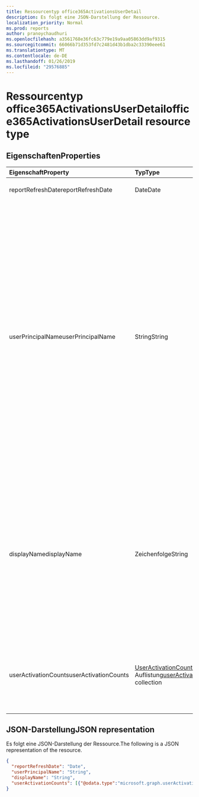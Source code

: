 ```yaml
---
title: Ressourcentyp office365ActivationsUserDetail
description: Es folgt eine JSON-Darstellung der Ressource.
localization_priority: Normal
ms.prod: reports
author: pranoychaudhuri
ms.openlocfilehash: a3561768e36fc63c779e19a9aa05863dd9af9315
ms.sourcegitcommit: 66066b71d353fd7c2481d43b1dba2c33390eee61
ms.translationtype: MT
ms.contentlocale: de-DE
ms.lasthandoff: 01/26/2019
ms.locfileid: "29576885"
---
```

# <a name="office365activationsuserdetail-resource-type"></a><span data-ttu-id="59c5a-103">Ressourcentyp office365ActivationsUserDetail</span><span class="sxs-lookup"><span data-stu-id="59c5a-103">office365ActivationsUserDetail resource type</span></span>

## <a name="properties"></a><span data-ttu-id="59c5a-104">Eigenschaften</span><span class="sxs-lookup"><span data-stu-id="59c5a-104">Properties</span></span>

| <span data-ttu-id="59c5a-105">Eigenschaft</span><span class="sxs-lookup"><span data-stu-id="59c5a-105">Property</span></span>             | <span data-ttu-id="59c5a-106">Typ</span><span class="sxs-lookup"><span data-stu-id="59c5a-106">Type</span></span>                                     | <span data-ttu-id="59c5a-107">Beschreibung</span><span class="sxs-lookup"><span data-stu-id="59c5a-107">Description</span></span>                              |
| :------------------- | :--------------------------------------- | ---------------------------------------- |
| <span data-ttu-id="59c5a-108">reportRefreshDate</span><span class="sxs-lookup"><span data-stu-id="59c5a-108">reportRefreshDate</span></span>    | <span data-ttu-id="59c5a-109">Date</span><span class="sxs-lookup"><span data-stu-id="59c5a-109">Date</span></span>                                     | <span data-ttu-id="59c5a-110">Das aktuelle Datum des Inhalts.</span><span class="sxs-lookup"><span data-stu-id="59c5a-110">The latest date of the content.</span></span>          |
| <span data-ttu-id="59c5a-111">userPrincipalName</span><span class="sxs-lookup"><span data-stu-id="59c5a-111">userPrincipalName</span></span>    | <span data-ttu-id="59c5a-112">String</span><span class="sxs-lookup"><span data-stu-id="59c5a-112">String</span></span>                                   | <span data-ttu-id="59c5a-113">Der Benutzerprinzipalname (UPN) des Benutzers.</span><span class="sxs-lookup"><span data-stu-id="59c5a-113">The user principal name (UPN) of the user.</span></span> <span data-ttu-id="59c5a-114">Der Benutzerprinzipalname ist ein Internet-Schreibweise Anmeldenamen für den Benutzer anhand der Internetstandard RFC 822.</span><span class="sxs-lookup"><span data-stu-id="59c5a-114">The UPN is an Internet-style login name for the user based on the Internet standard RFC 822.</span></span> <span data-ttu-id="59c5a-115">Standardmäßig sollte dies der Name des Benutzers e-Mail zuordnen.</span><span class="sxs-lookup"><span data-stu-id="59c5a-115">By convention, this should map to the user's email name.</span></span> <span data-ttu-id="59c5a-116">Das Standardformat ist alias@domain, wobei muss Domäne in den Mandanten-Auflistung der überprüften Domänen vorhanden sein.</span><span class="sxs-lookup"><span data-stu-id="59c5a-116">The general format is alias@domain, where domain must be present in the tenant’s collection of verified domains.</span></span> <span data-ttu-id="59c5a-117">Diese Eigenschaft ist erforderlich, wenn ein Benutzer erstellt wird.</span><span class="sxs-lookup"><span data-stu-id="59c5a-117">This property is required when a user is created.</span></span> |
| <span data-ttu-id="59c5a-118">displayName</span><span class="sxs-lookup"><span data-stu-id="59c5a-118">displayName</span></span>          | <span data-ttu-id="59c5a-119">Zeichenfolge</span><span class="sxs-lookup"><span data-stu-id="59c5a-119">String</span></span>                                   | <span data-ttu-id="59c5a-120">Der Name des Benutzers, der im Adressbuch angezeigt wird.</span><span class="sxs-lookup"><span data-stu-id="59c5a-120">The name displayed in the address book for the user.</span></span> <span data-ttu-id="59c5a-121">Dies ist normalerweise eine Kombination aus dem Vornamen, der Initiale des weiteren Vornamens und des Nachnamens.</span><span class="sxs-lookup"><span data-stu-id="59c5a-121">This is usually the combination of the user's first name, middle initial, and last name.</span></span> <span data-ttu-id="59c5a-122">Diese Eigenschaft ist beim Erstellen eines Benutzers erforderlich und kann nicht bei Updates deaktiviert werden.</span><span class="sxs-lookup"><span data-stu-id="59c5a-122">This property is required when a user is created and it cannot be cleared during updates.</span></span> |
| <span data-ttu-id="59c5a-123">userActivationCounts</span><span class="sxs-lookup"><span data-stu-id="59c5a-123">userActivationCounts</span></span> | <span data-ttu-id="59c5a-124">[UserActivationCounts](../resources/useractivationcounts.md) -Auflistung</span><span class="sxs-lookup"><span data-stu-id="59c5a-124">[userActivationCounts](../resources/useractivationcounts.md) collection</span></span> | <span data-ttu-id="59c5a-125">Neueste produktaktivierung des Benutzers wird auf allen Plattformen für alle zugewiesenen Produkttypen gezählt.</span><span class="sxs-lookup"><span data-stu-id="59c5a-125">The user's latest product activation counts on all the platforms for all the assigned product types.</span></span> |

## <a name="json-representation"></a><span data-ttu-id="59c5a-126">JSON-Darstellung</span><span class="sxs-lookup"><span data-stu-id="59c5a-126">JSON representation</span></span>

<span data-ttu-id="59c5a-127">Es folgt eine JSON-Darstellung der Ressource.</span><span class="sxs-lookup"><span data-stu-id="59c5a-127">The following is a JSON representation of the resource.</span></span>

<!-- {
  "blockType": "resource",
  "@odata.type": "microsoft.graph.office365ActivationsUserDetail"
} -->

```json
{
  "reportRefreshDate": "Date", 
  "userPrincipalName": "String", 
  "displayName": "String", 
  "userActivationCounts": [{"@odata.type":"microsoft.graph.userActivationCounts"}]
}
```
